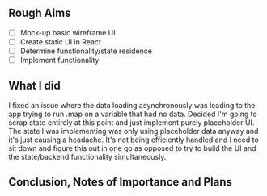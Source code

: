 

## Rough Aims

- [ ] Mock-up basic wireframe UI
- [ ] Create static UI in React
- [ ] Determine functionality/state residence
- [ ] Implement functionality
## What I did

I fixed an issue where the data loading asynchronously was leading to the app trying to run .map on a variable that had no data. Decided I'm going to scrap state entirely at this point and just implement purely placeholder UI. The state I was implementing was only using placeholder data anyway and it's just causing a headache. It's not being efficiently handled and I need to sit down and figure this out in one go as opposed to try to build the UI and the state/backend functionality simultaneously.

## Conclusion, Notes of Importance and Plans
